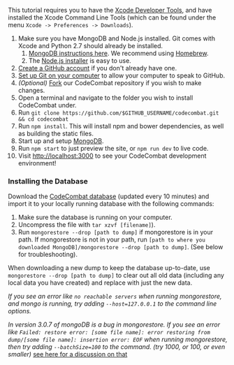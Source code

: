 This tutorial requires you to have the [Xcode Developer Tools](http://itunes.apple.com/us/app/xcode/id497799835?ls=1&mt=12), and have installed the Xcode Command Line Tools (which can be found under the menu `Xcode -> Preferences -> Downloads`).

1. Make sure you have MongoDB and Node.js installed. Git comes with Xcode and Python 2.7 should already be installed.
    1. [MongoDB instructions here](https://docs.mongodb.org/master/tutorial/install-mongodb-on-os-x/). We recommend using [Homebrew](http://brew.sh/).
    1. The [Node.js installer](https://nodejs.org/en/download/) is easy to use.
2. [Create a GitHub account](https://github.com/join) if you don't already have one.
3. [Set up Git on your computer](https://help.github.com/articles/set-up-git/) to allow your computer to speak to GitHub.
4. _(Optional)_ [Fork](https://github.com/codecombat/codecombat/fork) our CodeCombat repository if you wish to make changes.
5. Open a terminal and navigate to the folder you wish to install CodeCombat under.
6. Run `git clone https://github.com/$GITHUB_USERNAME/codecombat.git && cd codecombat`
7. Run `npm install`. This will install npm and bower dependencies, as well as building the static files.
8. Start up and setup [MongoDB](#installing-the-database).
9. Run `npm start` to just preview the site, or `npm run dev` to live code.
10. Visit [http://localhost:3000](http://localhost:3000) to see your CodeCombat development environment!

### Installing the Database

Download the [CodeCombat database](http://analytics.codecombat.com:8080/dump.tar.gz) (updated every 10 minutes) and import it to your locally running database with the following commands:

1. Make sure the database is running on your computer.
1. Uncompress the file with `tar xzvf [filename]`).
1. Run `mongorestore --drop [path to dump]` if mongorestore is in your path. If mongorestore is not in your path, run `[path to where you downloaded MongoDB]/mongorestore --drop [path to dump]`. (See below for troubleshooting).

When downloading a new dump to keep the database up-to-date, use `mongorestore --drop [path to dump]` to clear out all old data (including any local data you have created) and replace with just the new data.

*If you see an error like `no reachable servers` when running mongorestore, and mongo is running, try adding `--host=127.0.0.1` to the command line options.*

*In version 3.0.7 of mongoDB is a bug in mongorestore. If you see an error like `Failed: restore error: [some file name]: error restoring from dump/[some file name]: insertion error: EOF` when running mongorestore, then try adding `--batchSize=100` to the command. (try 1000, or 100, or even smaller)* [see here for a discussion on that](https://jira.mongodb.org/browse/TOOLS-939)